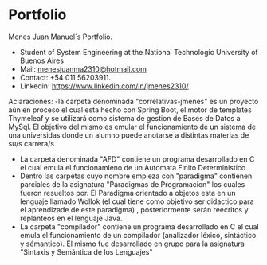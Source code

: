 # Portfolio
 Menes Juan Manuel´s Portfolio.
-  Student of System Engineering at the National Technologic University of Buenos Aires 
-  Mail: menesjuanma2310@hotmail.com
-  Contact: +54 011 56203911.
-  Linkedin: https://www.linkedin.com/in/jmenes2310/

Aclaraciones:
-la carpeta denominada "correlativas-jmenes" es un proyecto aún en proceso el cual esta hecho con Spring Boot, el motor de templates Thymeleaf y se utilizará como sistema de gestion de Bases de Datos a MySql. El objetivo del mismo es emular el funcionamiento de un sistema de una universidas donde un alumno puede anotarse a distintas materias de su/s carrera/s
- La carpeta denominada "AFD" contiene un programa desarrollado en C el cual emula el funcionamieno de un Automata Finito Deterministico
- Dentro las carpetas cuyo nombre empieza con "paradigma" contienen parciales de la asignatura "Paradigmas de Programacion" los cuales fueron resueltos por. El Paradigma orientado a objetos esta en un lenguaje llamado Wollok (el cual tiene como objetivo ser didactico para el aprendizade de este paradigma) , posteriormente serán reecritos y replanteos en el lenguaje Java.
- La carpeta "compilador" contiene un programa desarrollado en C el cual emula el funcionamiento de un compilador (analizador léxico, sintáctico y sémantico). El mismo fue desarrollado en grupo para la asignatura "Sintaxis y Semántica de los Lenguajes"
